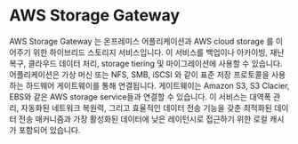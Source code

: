 # AWS Storage Gateway

AWS Storage Gateway 는 온프레미스 어플리케이션과 AWS cloud storage 를 이어주기 위한 하이브리드 스토리지 서비스입니다. 이 서비스를 백업이나 아카이빙, 재난 복구, 클라우드 데이터 처리, storage tiering 및 마이그레이션에 사용할 수 있습니다. 어플리케이션은 가상 머신 또는 NFS, SMB, iSCSI 와 같이 표준 저장 프로토콜을 사용하는 하드웨어 게이트웨이를 통해 연결됩니다. 게이트웨이는 Amazon S3, S3 Clacier, EBS와 같은 AWS storage service들과 연결할 수 있습니다. 이 서비스는 대역폭 관리, 자동화된 네트워크 복원력, 그리고 효율적인 데이터 전송 기능을 갖춘 최적화된 데이터 전송 매커니즘과 가장 활성화된 데이터에 낮은 레이턴시로 접근하기 위한 로컬 캐시가 포함되어 있습니다.
